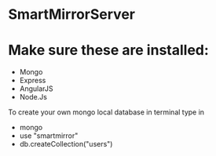 # SmartMirrorServer

# Make sure these are installed:
 - Mongo
 - Express
 - AngularJS
 - Node.Js

 To create your own mongo local database
 in terminal type in
  - mongo
  - use "smartmirror"
  - db.createCollection("users")


